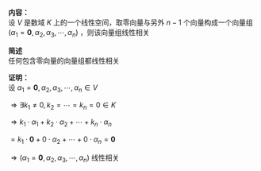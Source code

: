 **内容：**  
设 $V$ 是数域 $K$ 上的一个线性空间，取零向量与另外 $n-1$ 个向量构成一个向量组 $(\alpha_1=\mathbf0,\alpha_2,\alpha_3,\cdots,\alpha_n)$ ，则该向量组线性相关  
  
**简述**  
任何包含零向量的向量组都线性相关  
  
**证明：**  
设 $\alpha_1=\mathbf0,\alpha_2,\alpha_3,\cdots,\alpha_n\in V$  
  
 $\Rightarrow\exists k_1\neq0,k_2=\cdots=k_n=0\in K$  
  
 $\Rightarrow k_1\cdot\alpha_1+k_2\cdot\alpha_2  
+\cdots+k_n\cdot\alpha_n$  
  
 $=k_1\cdot\mathbf0+0\cdot\alpha_2  
+\cdots+0\cdot\alpha_n=\mathbf0$  
  
 $\Rightarrow(\alpha_1=\mathbf0,\alpha_2,\alpha_3,\cdots,\alpha_n)$ 线性相关  
